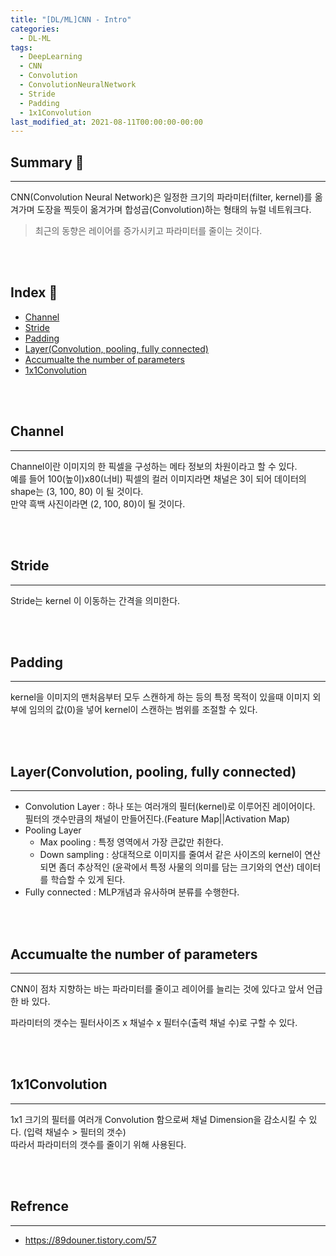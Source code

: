 ```yaml
---
title: "[DL/ML]CNN - Intro"
categories:
  - DL-ML
tags:
  - DeepLearning
  - CNN
  - Convolution
  - ConvolutionNeuralNetwork
  - Stride
  - Padding
  - 1x1Convolution
last_modified_at: 2021-08-11T00:00:00-00:00
---
```



## Summary 🤙
<hr/>
CNN(Convolution Neural Network)은 일정한 크기의 파라미터(filter, kernel)를 옮겨가며 도장을 찍듯이 옮겨가며 합성곱(Convolution)하는 형태의 뉴럴 네트워크다. 

> 최근의 동향은 레이어를 증가시키고 파라미터를 줄이는 것이다.     


<br><br/>


## Index 👀       
  * [Channel](#channel)
  * [Stride](#Stride)
  * [Padding](#Padding)
  * [Layer(Convolution, pooling, fully connected)](#layerConvolution-pooling-fully-connected)
  * [Accumualte the number of parameters](#accumualte-the-number-of-parameters)
  * [1x1Convolution](#1x1-Convolution)
  
<br><br/>


## Channel  
<hr/>

Channel이란 이미지의 한 픽셀을 구성하는 메타 정보의 차원이라고 할 수 있다.   
예를 들어 100(높이)x80(너비) 픽셀의 컬러 이미지라면 채널은 3이 되어 데이터의 shape는 (3, 100, 80) 이 될 것이다.     
만약 흑백 사진이라면 (2, 100, 80)이 될 것이다.


<br><br/>

   

## Stride  
<hr/>

Stride는 kernel 이 이동하는 간격을 의미한다. 

<br><br/>

   

## Padding  
<hr/>

kernel을 이미지의 맨처음부터 모두 스캔하게 하는 등의 특정 목적이 있을때 이미지 외부에 임의의 값(0)을 넣어 kernel이 스캔하는 범위를 조절할 수 있다.

<br><br/>
   



## Layer(Convolution, pooling, fully connected)  
<hr/>

* Convolution Layer : 하나 또는 여러개의 필터(kernel)로 이루어진 레이어이다. 필터의 갯수만큼의 채널이 만들어진다.(Feature Map||Activation Map)
* Pooling Layer
  * Max pooling : 특정 영역에서 가장 큰값만 취한다.
  * Down sampling : 상대적으로 이미지를 줄여서 같은 사이즈의 kernel이 연산되면 좀더 추상적인 (윤곽에서 특정 사물의 의미를 담는 크기와의 연산) 데이터를 학습할 수 있게 된다.
* Fully connected : MLP개념과 유사하며 분류를 수행한다.



<br><br/>



## Accumualte the number of parameters  
<hr/>

CNN이 점차 지향하는 바는 파라미터를 줄이고 레이어를 늘리는 것에 있다고 앞서 언급한 바 있다. 

파라미터의 갯수는 필터사이즈 x 채널수 x 필터수(출력 채널 수)로 구할 수 있다.


<br><br/>



## 1x1Convolution
<hr/>

1x1 크기의 필터를 여러개 Convolution 함으로써 채널 Dimension을 감소시킬 수 있다. (입력 채널수 > 필터의 갯수)      
따라서 파라미터의 갯수를 줄이기 위해 사용된다.   


<br><br/>


## Refrence   
<hr/>

* https://89douner.tistory.com/57